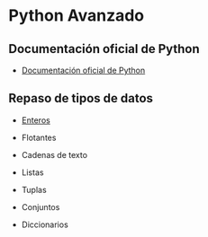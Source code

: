 # Python Avanzado

## Documentación oficial de Python

- [Documentación oficial de Python](https://docs.python.org/3/)

## Repaso de tipos de datos

- [Enteros](/1_enteros.py)

- Flotantes

- Cadenas de texto

- Listas

- Tuplas

- Conjuntos

- Diccionarios

